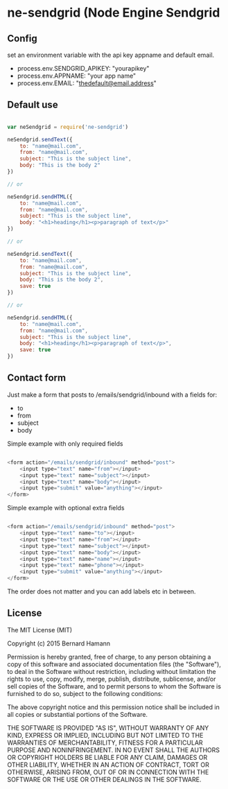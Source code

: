 # ne-sendgrid (Node Engine Sendgrid

## Config

set an environment variable with the api key appname and default email. 

- process.env.SENDGRID_APIKEY: "yourapikey"
- process.env.APPNAME: "your app name"
- process.env.EMAIL: "thedefault@email.address"

## Default use

```js

var neSendgrid = require('ne-sendgrid')

neSendgrid.sendText({
    to: "name@mail.com",
    from: "name@mail.com",
    subject: "This is the subject line",
    body: "This is the body 2"
})

// or 

neSendgrid.sendHTML({
    to: "name@mail.com",
    from: "name@mail.com",
    subject: "This is the subject line",
    body: "<h1>heading</h1><p>paragraph of text</p>"
})

// or 

neSendgrid.sendText({
    to: "name@mail.com",
    from: "name@mail.com",
    subject: "This is the subject line",
    body: "This is the body 2",
    save: true
})

// or

neSendgrid.sendHTML({
    to: "name@mail.com",
    from: "name@mail.com",
    subject: "This is the subject line",
    body: "<h1>heading</h1><p>paragraph of text</p>",
    save: true
})

```


## Contact form

Just make a form that posts to /emails/sendgrid/inbound with a fields for:

- to
- from
- subject
- body

Simple example with only required fields

```js

<form action="/emails/sendgrid/inbound" method="post">
    <input type="text" name="from"></input>
    <input type="text" name="subject"></input>
    <input type="text" name="body"></input>
    <input type="submit" value="anything"></input>
</form>

```

Simple example with optional extra fields

```js

<form action="/emails/sendgrid/inbound" method="post">
    <input type="text" name="to"></input>
    <input type="text" name="from"></input>
    <input type="text" name="subject"></input>
    <input type="text" name="body"></input>
    <input type="text" name="name"></input>
    <input type="text" name="phone"></input>
    <input type="submit" value="anything"></input>
</form>

```

The order does not matter and you can add labels etc in between.


## License 

The MIT License (MIT)

Copyright (c) 2015 Bernard Hamann

Permission is hereby granted, free of charge, to any person obtaining a copy
of this software and associated documentation files (the "Software"), to deal
in the Software without restriction, including without limitation the rights
to use, copy, modify, merge, publish, distribute, sublicense, and/or sell
copies of the Software, and to permit persons to whom the Software is
furnished to do so, subject to the following conditions:

The above copyright notice and this permission notice shall be included in
all copies or substantial portions of the Software.

THE SOFTWARE IS PROVIDED "AS IS", WITHOUT WARRANTY OF ANY KIND, EXPRESS OR
IMPLIED, INCLUDING BUT NOT LIMITED TO THE WARRANTIES OF MERCHANTABILITY,
FITNESS FOR A PARTICULAR PURPOSE AND NONINFRINGEMENT. IN NO EVENT SHALL THE
AUTHORS OR COPYRIGHT HOLDERS BE LIABLE FOR ANY CLAIM, DAMAGES OR OTHER
LIABILITY, WHETHER IN AN ACTION OF CONTRACT, TORT OR OTHERWISE, ARISING FROM,
OUT OF OR IN CONNECTION WITH THE SOFTWARE OR THE USE OR OTHER DEALINGS IN
THE SOFTWARE.
